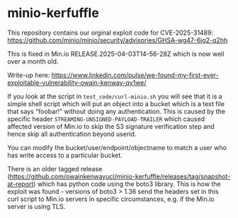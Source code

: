 # minio-kerfuffle

This repository contains our orginal exploit code for CVE-2025-31489: https://github.com/minio/minio/security/advisories/GHSA-wg47-6jq2-q2hh

This is fixed in Min.io RELEASE.2025-04-03T14-56-28Z which is now well over a month old.

Write-up here: https://www.linkedin.com/pulse/we-found-my-first-ever-exploitable-vulnerability-owain-kenway-qy1we/

If you look at the script in `test_code/curl-minio.sh` you will see that it is a simple shell script which will put an object into a bucket which is a text file that says "foobar!" without doing any authentication. This is caused by the specific header `STREAMING-UNSIGNED-PAYLOAD-TRAILER` which caused affected version of Min.io to skip the S3 signature verification step and hence skip all authentication beyond userid.

You can modify the bucket/user/endpoint/objectname to match a user who has write access to a particular bucket.

There is an older tagged release (https://github.com/owainkenwayucl/minio-kerfuffle/releases/tag/snapshot-at-report) which has python code using the boto3 library. This is how the exploit was found - versions of boto3 > 1.36 send the headers set in this curl script to Min.io servers in specific circumstances, e.g. if the Min.io server is using TLS.